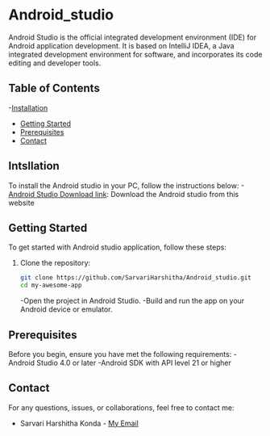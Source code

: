 # Android_studio
Android Studio is the official integrated development environment (IDE) for Android application development. It is based on IntelliJ IDEA, a Java integrated development environment for software, and incorporates its code editing and developer tools.

## Table of Contents
-[Installation](#installation)
- [Getting Started](#getting-started)
- [Prerequisites](#prerequisites)
- [Contact](#contact)
  
## Intsllation
To install the Android studio in your PC, follow the instructions below:
-[Android Studio Download link](https://developer.android.com/studio?gclid=CjwKCAjwyY6pBhA9EiwAMzmfwdQbglsqZNxMgY1Q2PCCn-SQU52pEr9akgZaP94kmdXVQSKTTNoAfRoCE9AQAvD_BwE&gclsrc=aw.ds): Download the Android studio from this website

## Getting Started

To get started with Android studio application, follow these steps:

1. Clone the repository:

   ```bash
   git clone https://github.com/SarvariHarshitha/Android_studio.git
   cd my-awesome-app
   ```
   -Open the project in Android Studio.
   -Build and run the app on your Android device or emulator.
   
## Prerequisites
Before you begin, ensure you have met the following requirements:
-Android Studio 4.0 or later
-Android SDK with API level 21 or higher

## Contact
For any questions, issues, or collaborations, feel free to contact me:

- Sarvari Harshitha Konda - [My Email](mailto:harshithakonda21@gmail.com)





